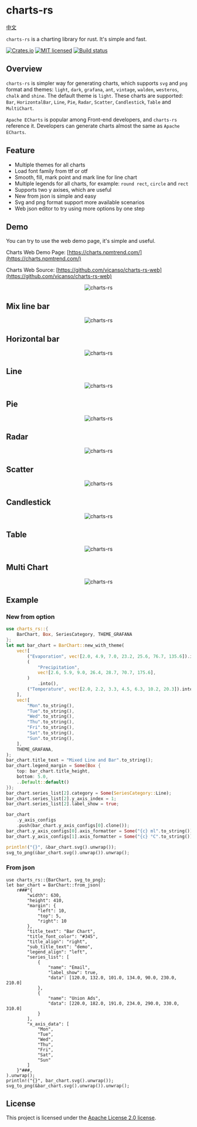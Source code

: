 # charts-rs

[中文](./README-zh.md)

`charts-rs` is a charting library for rust. It's simple and fast.

[![Crates.io][crates-badge]][crates-url]
[![MIT licensed][apache2-badge]][apache2-url]
[![Build status](https://github.com/vicanso/charts-rs/actions/workflows/ci.yml/badge.svg?branch=main)](https://github.com/vicanso/charts-rs/actions/workflows/ci.yml)


[crates-badge]: https://img.shields.io/crates/v/charts-rs.svg
[crates-url]: https://crates.io/crates/charts-rs
[apache2-badge]: https://img.shields.io/badge/license-Apache2-blue.svg
[apache2-url]: https://github.com/vicanso/charts-rs/blob/main/LICENSE

## Overview

`charts-rs` is simpler way for generating charts, which supports `svg` and `png` format and themes: `light`, `dark`, `grafana`, `ant`, `vintage`, `walden`, `westeros`, `chalk` and `shine`. The default theme is `light`. These charts are supported: `Bar`, `HorizontalBar`, `Line`, `Pie`, `Radar`, `Scatter`, `Candlestick`,  `Table` and `MultiChart`.

`Apache ECharts` is popular among Front-end developers, and `charts-rs` reference it. Developers can generate charts almost the same as `Apache ECharts`. 

## Feature

- Multiple themes for all charts
- Load font family from ttf or otf
- Smooth, fill, mark point and mark line for line chart
- Multiple legends for all charts, for example: `round rect`, `circle` and `rect`
- Supports two y axises, which are useful
- New from json is simple and easy 
- Svg and png format support more available scenarios
- Web json editor to try using more options by one step

## Demo

You can try to use the web demo page, it's simple and useful. 

Charts Web Demo Page: [https://charts.npmtrend.com/](https://charts.npmtrend.com/)

Charts Web Source: [https://github.com/vicanso/charts-rs-web](https://github.com/vicanso/charts-rs-web)

<p align="center">
    <img src="./asset/image/charts-demo.png" alt="charts-rs">
</p>

## Mix line bar
<p align="center">
    <img src="./asset/image/mix-line-bar.png" alt="charts-rs">
</p>

## Horizontal bar
<p align="center">
    <img src="./asset/image/horizontal-bar.png" alt="charts-rs">
</p>

## Line
<p align="center">
    <img src="./asset/image/line.png" alt="charts-rs">
</p>

## Pie
<p align="center">
    <img src="./asset/image/pie.png" alt="charts-rs">
</p>

## Radar
<p align="center">
    <img src="./asset/image/radar.png" alt="charts-rs">
</p>

## Scatter
<p align="center">
    <img src="./asset/image/scatter.png" alt="charts-rs">
</p>


## Candlestick
<p align="center">
    <img src="./asset/image/candlestick.png" alt="charts-rs">
</p>

## Table
<p align="center">
    <img src="./asset/image/table.png" alt="charts-rs">
</p>

## Multi Chart
<p align="center">
    <img src="./asset/image/multi-chart.png" alt="charts-rs">
</p>

## Example

### New from option

```rust
use charts_rs::{
    BarChart, Box, SeriesCategory, THEME_GRAFANA
};
let mut bar_chart = BarChart::new_with_theme(
    vec![
        ("Evaporation", vec![2.0, 4.9, 7.0, 23.2, 25.6, 76.7, 135.6]).into(),
        (
            "Precipitation",
            vec![2.6, 5.9, 9.0, 26.4, 28.7, 70.7, 175.6],
        )
            .into(),
        ("Temperature", vec![2.0, 2.2, 3.3, 4.5, 6.3, 10.2, 20.3]).into(),
    ],
    vec![
        "Mon".to_string(),
        "Tue".to_string(),
        "Wed".to_string(),
        "Thu".to_string(),
        "Fri".to_string(),
        "Sat".to_string(),
        "Sun".to_string(),
    ],
    THEME_GRAFANA,
);
bar_chart.title_text = "Mixed Line and Bar".to_string();
bar_chart.legend_margin = Some(Box {
    top: bar_chart.title_height,
    bottom: 5.0,
    ..Default::default()
});
bar_chart.series_list[2].category = Some(SeriesCategory::Line);
bar_chart.series_list[2].y_axis_index = 1;
bar_chart.series_list[2].label_show = true;

bar_chart
    .y_axis_configs
    .push(bar_chart.y_axis_configs[0].clone());
bar_chart.y_axis_configs[0].axis_formatter = Some("{c} ml".to_string());
bar_chart.y_axis_configs[1].axis_formatter = Some("{c} °C".to_string());

println!("{}", &bar_chart.svg().unwrap());
svg_to_png(&bar_chart.svg().unwrap()).unwrap();
```

### From json

```rust,no_run
use charts_rs::{BarChart, svg_to_png};
let bar_chart = BarChart::from_json(
    r###"{
        "width": 630,
        "height": 410,
        "margin": {
            "left": 10,
            "top": 5,
            "right": 10
        },
        "title_text": "Bar Chart",
        "title_font_color": "#345",
        "title_align": "right",
        "sub_title_text": "demo",
        "legend_align": "left",
        "series_list": [
            {
                "name": "Email",
                "label_show": true,
                "data": [120.0, 132.0, 101.0, 134.0, 90.0, 230.0, 210.0]
            },
            {
                "name": "Union Ads",
                "data": [220.0, 182.0, 191.0, 234.0, 290.0, 330.0, 310.0]
            }
        ],
        "x_axis_data": [
            "Mon",
            "Tue",
            "Wed",
            "Thu",
            "Fri",
            "Sat",
            "Sun"
        ]
    }"###,
).unwrap();
println!("{}", bar_chart.svg().unwrap());
svg_to_png(&bar_chart.svg().unwrap()).unwrap();
```

## License

This project is licensed under the [Apache License 2.0 license].

[Apache License 2.0 license]: https://github.com/vicanso/charts-rs/blob/main/LICENSE
